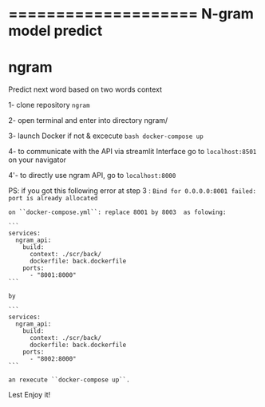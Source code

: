====================
N-gram model predict
====================


# ngram
Predict next word based on two words context

1- clone repository `ngram`

2- open terminal and enter into directory  ngram/ 

3- launch Docker if not & excecute 
        ```bash
        docker-compose up
        ```

4- to communicate with the API via streamlit Interface go to `localhost:8501` on your navigator


4'- to  directly use ngram API, go to `localhost:8000`


PS: if you got this following error at step 3 :
        ```
        Bind for 0.0.0.0:8001 failed: port is already allocated
        ```

    on ``docker-compose.yml``: replace 8001 by 8003  as folowing:

    ```
    services:
      ngram_api:
        build:
          context: ./scr/back/
          dockerfile: back.dockerfile
        ports:
          - "8001:8000"
    ```

    by

    ```
    services:
      ngram_api:
        build:
          context: ./scr/back/
          dockerfile: back.dockerfile
        ports:
          - "8002:8000"
    ``` 

    an rexecute ``docker-compose up``.

Lest Enjoy it!

    
    
